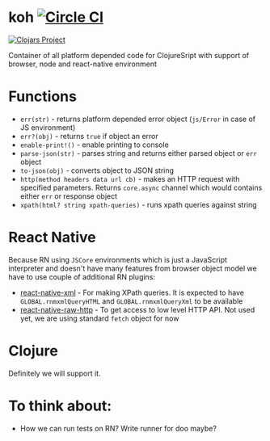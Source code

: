 # koh [![Circle CI](https://circleci.com/gh/artemyarulin/koh.svg?style=svg)](https://circleci.com/gh/artemyarulin/koh) 
[![Clojars Project](http://clojars.org/koh/latest-version.svg)](http://clojars.org/koh)

Container of all platform depended code for ClojureSript with support of browser, node and react-native environment

# Functions

- `err(str)` - returns platform depended error object (`js/Error` in case of JS environment)
- `err?(obj)` - returns `true` if object an error
- `enable-print!()` - enable printing to console
- `parse-json(str)` - parses string and returns either parsed object or `err` object
- `to-json(obj)` - converts object to JSON string
- `http(method headers data url cb)` - makes an HTTP request with specified parameters. Returns `core.async` channel which would contains either `err` or response object
- `xpath(html? string xpath-queries)` - runs xpath queries against string

# React Native

Because RN using `JSCore` environments which is just a JavaScript interpreter and doesn't have many features from browser object model we have to use couple of additional RN plugins:

- [react-native-xml](https://github.com/artemyarulin/react-native-xml) - For making XPath queries. It is expected to have `GLOBAL.rnmxmlQueryHTML` and `GLOBAL.rnmxmlQueryXml` to be available
- [react-native-raw-http](https://github.com/artemyarulin/react-native-raw-http) - To get access to low level HTTP API. Not used yet, we are using standard `fetch` object for now

# Clojure

Definitely we will support it.

# To think about:

- How we can run tests on RN? Write runner for doo maybe?
